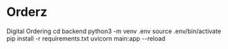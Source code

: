 # Orderz
Digital Ordering
cd backend
python3 -m venv .env
source .env/bin/activate
pip install -r requirements.txt
uvicorn main:app --reload
